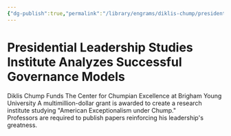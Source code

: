 ```yaml
---
{"dg-publish":true,"permalink":"/library/engrams/diklis-chump/presidential-leadership-studies-institute-analyzes-successful-governance-models/","tags":["DC/Education","DC/AS1"]}
---
```


# Presidential Leadership Studies Institute Analyzes Successful Governance Models
Diklis Chump Funds The Center for Chumpian Excellence at Brigham Young University
A multimillion-dollar grant is awarded to create a research institute studying "American Exceptionalism under Chump."  
Professors are required to publish papers reinforcing his leadership's greatness.
